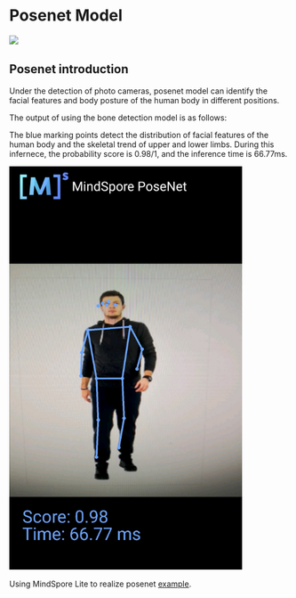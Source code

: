# Posenet Model

<a href="https://gitee.com/mindspore/docs/blob/master/docs/lite/docs/source_en/posenet_lite.md" target="_blank"><img src="https://gitee.com/mindspore/docs/raw/master/resource/_static/logo_source.png"></a>

## Posenet introduction

Under the detection of photo cameras, posenet model can identify the facial features and body posture of the human body in different positions.

The output of using the bone detection model is as follows:

The blue marking points detect the distribution of facial features of the human body and the skeletal trend of upper and lower limbs. During this infernece, the probability score is 0.98/1, and the inference time is 66.77ms.

![image_posenet](images/posenet_detection.png)

Using MindSpore Lite to realize posenet [example](https://gitee.com/mindspore/mindspore/tree/master/model_zoo/official/lite/posenet).
